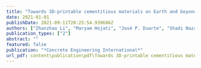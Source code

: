 ```yaml
---
title: "Towards 3D-printable cementitious materials on Earth and beyond"
date: 2021-01-01
publishDate: 2021-09-11T20:25:54.939686Z
authors: ["Zhanzhao Li", "Maryam Hojati", "José P. Duarte", "Shadi Nazarian", "Sven G. Bilén", "Ali M. Memari", "Aleksandra Radlińska"]
publication_types: ["2"]
abstract: ""
featured: false
publication: "*Concrete Engineering International*"
url_pdf: content\publication\pdf\Towards 3D-printable cementitious materials on Earth and beyond.pdf
---
```


